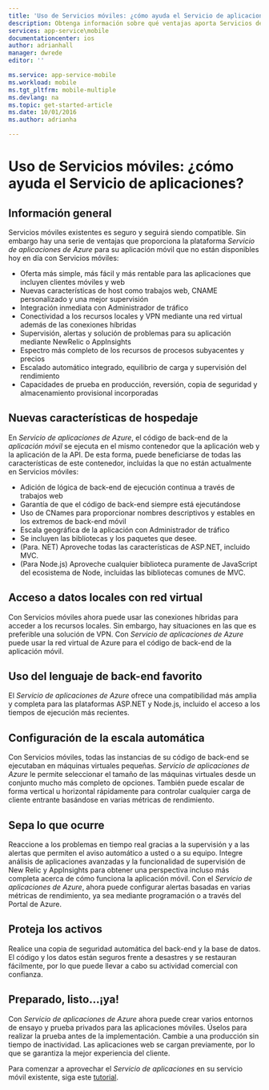 ```yaml
---
title: 'Uso de Servicios móviles: ¿cómo ayuda el Servicio de aplicaciones?'
description: Obtenga información sobre qué ventajas aporta Servicios de aplicaciones a los proyectos de Servicios móviles existentes.
services: app-service\mobile
documentationcenter: ios
author: adrianhall
manager: dwrede
editor: ''

ms.service: app-service-mobile
ms.workload: mobile
ms.tgt_pltfrm: mobile-multiple
ms.devlang: na
ms.topic: get-started-article
ms.date: 10/01/2016
ms.author: adrianha

---
```

# <a name="getting-started"></a>Uso de Servicios móviles: ¿cómo ayuda el Servicio de aplicaciones?
## Información general
Servicios móviles existentes es seguro y seguirá siendo compatible. Sin embargo hay una serie de ventajas que proporciona la plataforma *Servicio de aplicaciones de Azure* para su aplicación móvil que no están disponibles hoy en día con Servicios móviles:

* Oferta más simple, más fácil y más rentable para las aplicaciones que incluyen clientes móviles y web
* Nuevas características de host como trabajos web, CNAME personalizado y una mejor supervisión
* Integración inmediata con Administrador de tráfico
* Conectividad a los recursos locales y VPN mediante una red virtual además de las conexiones híbridas
* Supervisión, alertas y solución de problemas para su aplicación mediante NewRelic o AppInsights
* Espectro más completo de los recursos de procesos subyacentes y precios
* Escalado automático integrado, equilibrio de carga y supervisión del rendimiento
* Capacidades de prueba en producción, reversión, copia de seguridad y almacenamiento provisional incorporadas

## Nuevas características de hospedaje
En *Servicio de aplicaciones de Azure*, el código de back-end de la *aplicación móvil* se ejecuta en el mismo contenedor que la aplicación web y la aplicación de la API. De esta forma, puede beneficiarse de todas las características de este contenedor, incluidas la que no están actualmente en Servicios móviles:

* Adición de lógica de back-end de ejecución continua a través de trabajos web
* Garantía de que el código de back-end siempre está ejecutándose
* Uso de CNames para proporcionar nombres descriptivos y estables en los extremos de back-end móvil
* Escala geográfica de la aplicación con Administrador de tráfico
* Se incluyen las bibliotecas y los paquetes que desee.
* (Para. NET) Aproveche todas las características de ASP.NET, incluido MVC.
* (Para Node.js) Aproveche cualquier biblioteca puramente de JavaScript del ecosistema de Node, incluidas las bibliotecas comunes de MVC.

## Acceso a datos locales con red virtual
Con Servicios móviles ahora puede usar las conexiones híbridas para acceder a los recursos locales. Sin embargo, hay situaciones en las que es preferible una solución de VPN. Con *Servicio de aplicaciones de Azure* puede usar la red virtual de Azure para el código de back-end de la aplicación móvil.

## Uso del lenguaje de back-end favorito
El *Servicio de aplicaciones de Azure* ofrece una compatibilidad más amplia y completa para las plataformas ASP.NET y Node.js, incluido el acceso a los tiempos de ejecución más recientes.

## Configuración de la escala automática
Con Servicios móviles, todas las instancias de su código de back-end se ejecutaban en máquinas virtuales pequeñas. *Servicio de aplicaciones de Azure* le permite seleccionar el tamaño de las máquinas virtuales desde un conjunto mucho más completo de opciones. También puede escalar de forma vertical u horizontal rápidamente para controlar cualquier carga de cliente entrante basándose en varias métricas de rendimiento.

## Sepa lo que ocurre
Reaccione a los problemas en tiempo real gracias a la supervisión y a las alertas que permiten el aviso automático a usted o a su equipo. Integre análisis de aplicaciones avanzadas y la funcionalidad de supervisión de New Relic y AppInsights para obtener una perspectiva incluso más completa acerca de cómo funciona la aplicación móvil. Con el *Servicio de aplicaciones de Azure*, ahora puede configurar alertas basadas en varias métricas de rendimiento, ya sea mediante programación o a través del Portal de Azure.

## Proteja los activos
Realice una copia de seguridad automática del back-end y la base de datos. El código y los datos están seguros frente a desastres y se restauran fácilmente, por lo que puede llevar a cabo su actividad comercial con confianza.

## Preparado, listo...¡ya!
Con *Servicio de aplicaciones de Azure* ahora puede crear varios entornos de ensayo y prueba privados para las aplicaciones móviles. Úselos para realizar la prueba antes de la implementación. Cambie a una producción sin tiempo de inactividad. Las aplicaciones web se cargan previamente, por lo que se garantiza la mejor experiencia del cliente.

Para comenzar a aprovechar el *Servicio de aplicaciones* en su servicio móvil existente, siga este [tutorial](app-service-mobile-migrating-from-mobile-services.md).

<!---HONumber=AcomDC_1005_2016-->